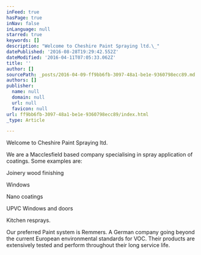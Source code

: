 ```yaml
---
inFeed: true
hasPage: true
inNav: false
inLanguage: null
starred: true
keywords: []
description: "Welcome to Cheshire Paint Spraying ltd.\_"
datePublished: '2016-08-28T19:29:42.552Z'
dateModified: '2016-04-11T07:05:33.062Z'
title: ''
author: []
sourcePath: _posts/2016-04-09-ff9bb6fb-3097-48a1-be1e-9360798ecc89.md
authors: []
publisher:
  name: null
  domain: null
  url: null
  favicon: null
url: ff9bb6fb-3097-48a1-be1e-9360798ecc89/index.html
_type: Article

---
```

Welcome to Cheshire Paint Spraying ltd. 

We are a Macclesfield based company specialising in spray application of coatings. Some examples are: 

Joinery wood finishing 

Windows

Nano coatings 

UPVC Windows and doors 

Kitchen resprays. 

Our preferred Paint system is Remmers. A German company going beyond the current European environmental standards for VOC. Their products are extensively tested and perform throughout their long service life.